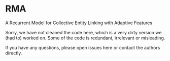 # RMA
A Recurrent Model for Collective Entity Linking with Adaptive Features

Sorry, we have not cleaned the code here, which is a very dirty version we (had to) worked on. Some of the code is redundant, irrelevant or misleading.

If you have any questions, please open issues here or contact the authors directly.
